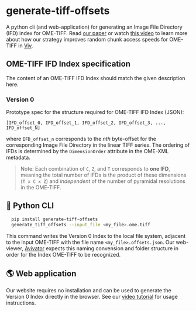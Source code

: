 # generate-tiff-offsets

A python cli (and web-application) for generating an Image File Directory (IFD)
index for OME-TIFF. Read [our paper](https://osf.io/wd2gu/) or watch
[this video](https://www.youtube.com/watch?v=cGB2TsSnfbo) to learn more about
how our strategy improves random chunk access speeds for OME-TIFF in
[Viv](https://github.com/hms-dbmi/viv).

## OME-TIFF IFD Index specification

The content of an OME-TIFF IFD Index should match the given description here.

### Version 0

Prototype spec for the structure required for OME-TIFF IFD Index (JSON):

```
[IFD_offset_0, IFD_offset_1, IFD_offset_2, IFD_offset_3, ..., IFD_offset_N]
```

where `IFD_offset_n` corresponds to the _nth_ byte-offset for the corresponding
Image File Directory in the linear TIFF series. The ordering of IFDs is determined
by the `DimensionOrder` attribute in the OME-XML metadata.

> Note: Each combination of `C`, `Z`, and `T` corresponds to **one IFD**, meaning the
> total number of IFDs is the product of these dimensions (`T x C x Z`) and
> _independent_ of the number of pyramidal resolutions in the OME-TIFF.

## 🐍 Python CLI

```bash
  pip install generate-tiff-offsets
  generate_tiff_offsets --input_file <my_file>.ome.tiff
```

This command writes the Version 0 Index to the local file system, adjacent to the input
OME-TIFF with the file name `<my_file>.offsets.json`. Our web-viewer,
[Avivator](http://avivator.gehlenborglab.org) expects this naming convension and folder
structure in order for the Index OME-TIFF to be recognized.

## 🌎 Web application

Our website requires no installation and can be used to generate the Version 0 Index
directly in the browser. See our [video tutorial](https://www.youtube.com/watch?v=cGB2TsSnfbo)
for usage instructions.
